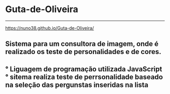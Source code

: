 # Guta-de-Oliveira
----------------------------------------------------------------------------------------------
https://nuno38.github.io/Guta-de-Oliveira/

Sistema para um consultora de imagem, onde é realizado os teste de personalidades e de cores.
----------------------------------------------------------------------------------------------
° Liguagem de programação utilizada JavaScript
° sitema realiza teste de perrsonalidade baseado na seleção das pergunstas inseridas na lista
----------------------------------------------------------------------------------------------

